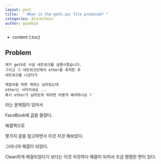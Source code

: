 ```yaml
---
layout: post
title:  " When is the geth.ipc file produced? "
categories: BlockChain
author: goodGid
---
```

* content
{:toc}


## Problem

```
제가 geth로 사설 네트워크를 실행시켰습니다.
그리고 그 네트워크안에서 ether를 축적한 후 
네트워크를 나갔다가

재접속을 하면 계좌는 남아있는데
ether는 사라지네요 ...
혹시 ether가 남아있게 하려면 어떻게 해야하나요 ?
```
라는 문제점이 있어서

FaceBook에 [글](https://www.facebook.com/groups/114962092511047/permalink/154000938607162/?comment_id=154038308603425&notif_id=1519998218622687&notif_t=group_comment&ref=notif)을 올렸다.


해결책으로

몇가지 글을 참고하면서 이것 저것 해보았다.

그러니까 해결이 되었다.

Clean하게 해결되었다기 보다는 이것 저것하다 해결이 되어서 조금 찜찜한 면이 있다.
